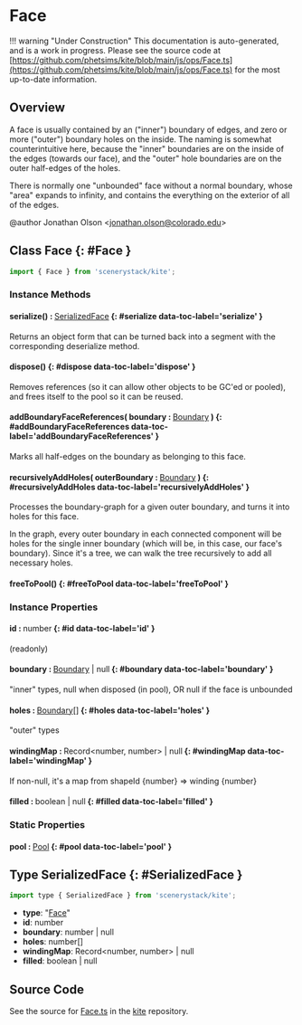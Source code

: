 # Face

!!! warning "Under Construction"
    This documentation is auto-generated, and is a work in progress. Please see the source code at
    [https://github.com/phetsims/kite/blob/main/js/ops/Face.ts](https://github.com/phetsims/kite/blob/main/js/ops/Face.ts) for the most up-to-date information.

## Overview

A face is usually contained by an ("inner") boundary of edges, and zero or more ("outer") boundary holes on the inside.
The naming is somewhat counterintuitive here, because the "inner" boundaries are on the inside of the edges
(towards our face), and the "outer" hole boundaries are on the outer half-edges of the holes.

There is normally one "unbounded" face without a normal boundary, whose "area" expands to infinity, and contains the
everything on the exterior of all of the edges.

@author Jonathan Olson &lt;jonathan.olson@colorado.edu&gt;

## Class Face {: #Face }


```js
import { Face } from 'scenerystack/kite';
```
### Instance Methods

#### serialize() : <span style="font-weight: 400;">[SerializedFace](../kite/Face.md#SerializedFace)</span> {: #serialize data-toc-label='serialize' }

Returns an object form that can be turned back into a segment with the corresponding deserialize method.

#### dispose() {: #dispose data-toc-label='dispose' }

Removes references (so it can allow other objects to be GC'ed or pooled), and frees itself to the pool so it
can be reused.

#### addBoundaryFaceReferences( boundary : <span style="font-weight: 400;">[Boundary](../kite/Boundary.md)</span> ) {: #addBoundaryFaceReferences data-toc-label='addBoundaryFaceReferences' }

Marks all half-edges on the boundary as belonging to this face.

#### recursivelyAddHoles( outerBoundary : <span style="font-weight: 400;">[Boundary](../kite/Boundary.md)</span> ) {: #recursivelyAddHoles data-toc-label='recursivelyAddHoles' }

Processes the boundary-graph for a given outer boundary, and turns it into holes for this face.

In the graph, every outer boundary in each connected component will be holes for the single inner boundary
(which will be, in this case, our face's boundary). Since it's a tree, we can walk the tree recursively to add
all necessary holes.

#### freeToPool() {: #freeToPool data-toc-label='freeToPool' }

### Instance Properties

#### id : <span style="font-weight: 400;"><span style="color: hsla(calc(var(--md-hue) + 180deg),80%,40%,1);">number</span></span> {: #id data-toc-label='id' }

(readonly)

#### boundary : <span style="font-weight: 400;">[Boundary](../kite/Boundary.md) | <span style="color: hsla(calc(var(--md-hue) + 180deg),80%,40%,1);">null</span></span> {: #boundary data-toc-label='boundary' }

"inner" types, null when disposed (in pool), OR null if the face is unbounded

#### holes : <span style="font-weight: 400;">[Boundary](../kite/Boundary.md)[]</span> {: #holes data-toc-label='holes' }

"outer" types

#### windingMap : <span style="font-weight: 400;">Record&lt;<span style="color: hsla(calc(var(--md-hue) + 180deg),80%,40%,1);">number</span>, <span style="color: hsla(calc(var(--md-hue) + 180deg),80%,40%,1);">number</span>&gt; | <span style="color: hsla(calc(var(--md-hue) + 180deg),80%,40%,1);">null</span></span> {: #windingMap data-toc-label='windingMap' }

If non-null, it's a map from shapeId {number} =&gt; winding {number}

#### filled : <span style="font-weight: 400;"><span style="color: hsla(calc(var(--md-hue) + 180deg),80%,40%,1);">boolean</span> | <span style="color: hsla(calc(var(--md-hue) + 180deg),80%,40%,1);">null</span></span> {: #filled data-toc-label='filled' }

### Static Properties

#### pool : <span style="font-weight: 400;">[Pool](../phet-core/Pool.md)</span> {: #pool data-toc-label='pool' }



## Type SerializedFace {: #SerializedFace }


```js
import type { SerializedFace } from 'scenerystack/kite';
```


- **type**: "[Face](../kite/Face.md)"
- **id**: <span style="color: hsla(calc(var(--md-hue) + 180deg),80%,40%,1);">number</span>
- **boundary**: <span style="color: hsla(calc(var(--md-hue) + 180deg),80%,40%,1);">number</span> | <span style="color: hsla(calc(var(--md-hue) + 180deg),80%,40%,1);">null</span>
- **holes**: <span style="color: hsla(calc(var(--md-hue) + 180deg),80%,40%,1);">number</span>[]
- **windingMap**: Record&lt;<span style="color: hsla(calc(var(--md-hue) + 180deg),80%,40%,1);">number</span>, <span style="color: hsla(calc(var(--md-hue) + 180deg),80%,40%,1);">number</span>&gt; | <span style="color: hsla(calc(var(--md-hue) + 180deg),80%,40%,1);">null</span>
- **filled**: <span style="color: hsla(calc(var(--md-hue) + 180deg),80%,40%,1);">boolean</span> | <span style="color: hsla(calc(var(--md-hue) + 180deg),80%,40%,1);">null</span>




## Source Code

See the source for [Face.ts](https://github.com/phetsims/kite/blob/main/js/ops/Face.ts) in the [kite](https://github.com/phetsims/kite) repository.
